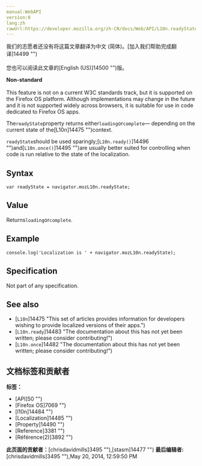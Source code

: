 ```yaml
---
manual:WebAPI
version:0
lang:zh
rawUrl:https://developer.mozilla.org/zh-CN/docs/Web/API/L10n.readyState
---
```




<bdi>我们的志愿者还没有将这篇文章翻译为<bdi>中文 (简体)</bdi>。[加入我们帮助完成翻译]14499 "")<br></br>您也可以阅读此文章的[English (US)]14500 "")版。</bdi>






**Non-standard**<br></br>This feature is not on a current W3C standards track, but it is supported on the Firefox OS platform. Although implementations may change in the future and it is not supported widely across browsers, it is suitable for use in code dedicated to Firefox OS apps.






The`readyState`property returns either`loading`or`complete`— depending on the current state of the[L10n]14475 "")context.




`readyState`should be used sparingly;[`L10n.ready()`]14496 "")and[`L10n.once()`]14495 "")are usually better suited for controlling when code is run relative to the state of the localization.


## Syntax<a name="Syntax"></a>

```
var readyState = navigator.mozL10n.readyState;
```

## Value<a name="Value"></a>


Returns`loading`or`complete`.


## Example<a name="Example"></a>

```
console.log('Localization is ' + navigator.mozL10n.readyState);
```

## Specification<a name="Specification"></a>


Not part of any specification.


## See also<a name="See_also"></a>

* [`L10n`]14475 "This set of articles provides information for developers wishing to provide localized versions of their apps.")
* [`L10n.ready`]14483 "The documentation about this has not yet been written; please consider contributing!")
* [`L10n.once`]14482 "The documentation about this has not yet been written; please consider contributing!")



## 文档标签和贡献者
**标签：**
* [API]50 "")
* [Firefox OS]7069 "")
* [l10n]14484 "")
* [Localization]14485 "")
* [Property]14490 "")
* [Reference]3381 "")
* [Référence(2)]3892 "")

**此页面的贡献者：**[chrisdavidmills]3495 ""),[stasm]14477 "")
**最后编辑者:**[chrisdavidmills]3495 ""),<time>May 20, 2014, 12:59:50 PM</time>


